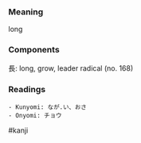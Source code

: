 ### Meaning

long

### Components

長: long, grow, leader radical (no. 168)

### Readings

```
- Kunyomi: なが.い、おさ
- Onyomi: チョウ
```

#kanji